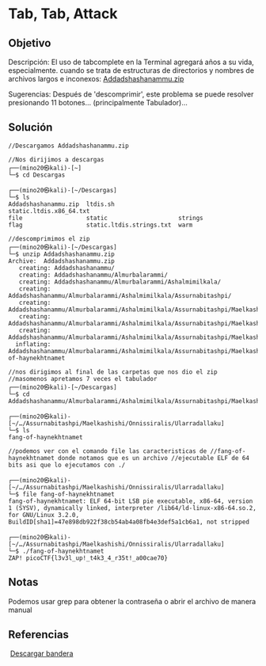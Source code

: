 # Tab, Tab, Attack

## Objetivo 
Descripción:
El uso de tabcomplete en la Terminal agregará años a su vida, especialmente. cuando se trata de estructuras de directorios y nombres de archivos largos e inconexos: [Addadshashanammu.zip](https://mercury.picoctf.net/static/a350754a299cb58988d6d47aed5be3ba/Addadshashanammu.zip)

Sugerencias:
Después de 'descomprimir', este problema se puede resolver presionando 11 botones... (principalmente Tabulador)...

## Solución 
``` shell
//Descargamos Addadshashanammu.zip

//Nos dirijimos a descargas
┌──(mino20㉿kali)-[~]
└─$ cd Descargas
                                                                             
┌──(mino20㉿kali)-[~/Descargas]
└─$ ls
Addadshashanammu.zip  ltdis.sh                  static.ltdis.x86_64.txt
file                  static                    strings
flag                  static.ltdis.strings.txt  warm
                                                                             
//descomprimimos el zip
┌──(mino20㉿kali)-[~/Descargas]
└─$ unzip Addadshashanammu.zip
Archive:  Addadshashanammu.zip
   creating: Addadshashanammu/
   creating: Addadshashanammu/Almurbalarammi/
   creating: Addadshashanammu/Almurbalarammi/Ashalmimilkala/
   creating: Addadshashanammu/Almurbalarammi/Ashalmimilkala/Assurnabitashpi/
   creating: Addadshashanammu/Almurbalarammi/Ashalmimilkala/Assurnabitashpi/Maelkashishi/
   creating: Addadshashanammu/Almurbalarammi/Ashalmimilkala/Assurnabitashpi/Maelkashishi/Onnissiralis/
   creating: Addadshashanammu/Almurbalarammi/Ashalmimilkala/Assurnabitashpi/Maelkashishi/Onnissiralis/Ularradallaku/
  inflating: Addadshashanammu/Almurbalarammi/Ashalmimilkala/Assurnabitashpi/Maelkashishi/Onnissiralis/Ularradallaku/fang-of-haynekhtnamet  
                                                                             
//nos dirigimos al final de las carpetas que nos dio el zip
//masomenos apretamos 7 veces el tabulador
┌──(mino20㉿kali)-[~/Descargas]
└─$ cd Addadshashanammu/Almurbalarammi/Ashalmimilkala/Assurnabitashpi/Maelkashishi/Onnissiralis/Ularradallaku 
                                                                             
┌──(mino20㉿kali)-[~/…/Assurnabitashpi/Maelkashishi/Onnissiralis/Ularradallaku]
└─$ ls
fang-of-haynekhtnamet
                                                                             
//podemos ver con el comando file las caracteristicas de //fang-of-haynekhtnamet donde notamos que es un archivo //ejecutable ELF de 64 bits asi que lo ejecutamos con ./

┌──(mino20㉿kali)-[~/…/Assurnabitashpi/Maelkashishi/Onnissiralis/Ularradallaku]
└─$ file fang-of-haynekhtnamet 
fang-of-haynekhtnamet: ELF 64-bit LSB pie executable, x86-64, version 1 (SYSV), dynamically linked, interpreter /lib64/ld-linux-x86-64.so.2, for GNU/Linux 3.2.0, BuildID[sha1]=47e898db922f38cb54ab4a08fb4e3def5a1cb6a1, not stripped
                                                                             
┌──(mino20㉿kali)-[~/…/Assurnabitashpi/Maelkashishi/Onnissiralis/Ularradallaku]
└─$ ./fang-of-haynekhtnamet 
ZAP! picoCTF{l3v3l_up!_t4k3_4_r35t!_a00cae70}
```

## Notas
Podemos usar grep para obtener la contraseña o abrir el archivo de manera manual

## Referencias
 [Descargar bandera](https://mercury.picoctf.net/static/a5683698ac318b47bd060cb786859f23/flag)